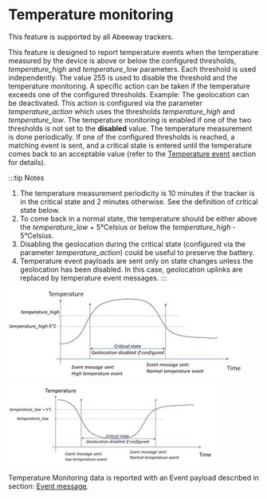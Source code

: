 # Temperature monitoring

 This feature is supported by all Abeeway trackers.

This feature is designed to report temperature events when the temperature measured by the device is above or below the configured thresholds, *temperature_high* and *temperature_low* parameters. 
Each threshold is used independently.
The value 255 is used to disable the threshold and the temperature monitoring.
A specific action can be taken if the temperature exceeds one of the configured thresholds. Example: The geolocation can be deactivated. This action is configured via the parameter *temperature_action* which uses the thresholds *temperature_high* and *temperature_low*.
The temperature monitoring is enabled if one of the two thresholds is not set to the **disabled** value.
The temperature measurement is done periodically. If one of the configured thresholds is reached, a matching event is sent, and a critical state is entered until the temperature comes back to an acceptable value (refer to the [Temperature event](/AbeewayRefGuide/functioning/event-messages#temperature-event-all-operating-modes) section for details).

:::tip Notes
1.  The temperature measurement periodicity is 10 minutes if the tracker is in the critical state and 2 minutes otherwise. See the definition of critical state below.
2.  To come back in a normal state, the temperature should be either above the *temperature_low* + 5°Celsius or below the *temperature_high* - 5°Celsius.
3.  Disabling the geolocation during the critical state (configured via the parameter *temperature_action*) could be useful to preserve the battery.
4.  Temperature event payloads are sent only on state changes unless the geolocation has been disabled. In this case, geolocation uplinks are replaced by temperature event messages.
:::

![](./images/image029.jpg)

![](./images/image030.jpg)

Temperature Monitoring data is reported with an Event payload described in section: [Event message](/AbeewayRefGuide/uplink-messages/event/readme.md).